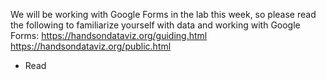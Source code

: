 We will be working with Google Forms in the lab this week, so please read the following to familiarize yourself with data and working with Google Forms:
https://handsondataviz.org/guiding.html
https://handsondataviz.org/public.html

- Read 